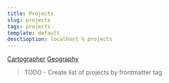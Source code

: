 ```yaml
---
title: Projects
slug: projects
tags: projects
template: default
desctioption: localhost % projects
---
```


[Cartographer](/projects/cartographer)
[Geography](/projects/geography)


> TODO - Create list of projects by frontmatter tag